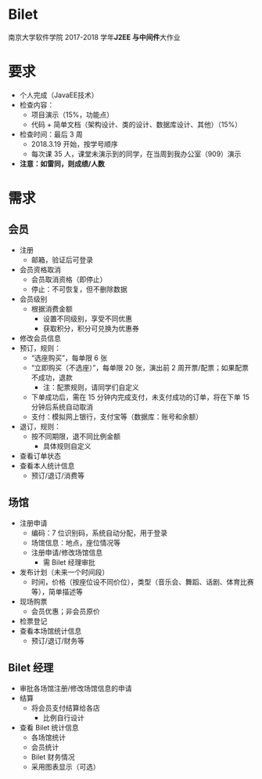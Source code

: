 # Bilet    

南京大学软件学院 2017-2018 学年**J2EE 与中间件**大作业

# 要求

* 个人完成（JavaEE技术）
* 检查内容：
    * 项目演示（15%，功能点）
    * 代码 + 简单文档（架构设计、类的设计、数据库设计、其他）（15%）
* 检查时间：最后 3 周
    * 2018.3.19 开始，按学号顺序
    * 每次课 35 人，课堂未演示到的同学，在当周到我办公室（909）演示
* **注意：如雷同，则成绩/人数**

# 需求

## 会员

* 注册
    * 邮箱，验证后可登录
* 会员资格取消
    * 会员取消资格（即停止）
    * 停止：不可恢复，但不删除数据
* 会员级别
    * 根据消费金额
        * 设置不同级别，享受不同优惠
        * 获取积分，积分可兑换为优惠券
* 修改会员信息
* 预订，规则：
    * “选座购买”，每单限 6 张
    * “立即购买（不选座）”，每单限 20 张，演出前 2 周开票/配票；如果配票不成功，退款
        * 注：配票规则，请同学们自定义
    * 下单成功后，需在 15 分钟内完成支付，未支付成功的订单，将在下单 15 分钟后系统自动取消
    * 支付：模拟网上银行，支付宝等（数据库：账号和余额）
* 退订，规则：
    * 按不同期限，退不同比例金额
        * 具体规则自定义
* 查看订单状态
* 查看本人统计信息
    * 预订/退订/消费等
    
## 场馆

* 注册申请
    * 编码：7 位识别码，系统自动分配，用于登录
    * 场馆信息：地点，座位情况等
    * 注册申请/修改场馆信息
        * 需 Bilet 经理审批
* 发布计划（未来一个时间段）
    * 时间，价格（按座位设不同价位），类型（音乐会、舞蹈、话剧、体育比赛等），简单描述等
* 现场购票
    * 会员优惠；非会员原价
* 检票登记
* 查看本场馆统计信息
    * 预订/退订/财务等

## Bilet 经理

* 审批各场馆注册/修改场馆信息的申请
* 结算
    * 将会员支付结算给各店
        * 比例自行设计
* 查看 Bilet 统计信息
    * 各场馆统计
    * 会员统计
    * Bilet 财务情况
    * 采用图表显示（可选）

